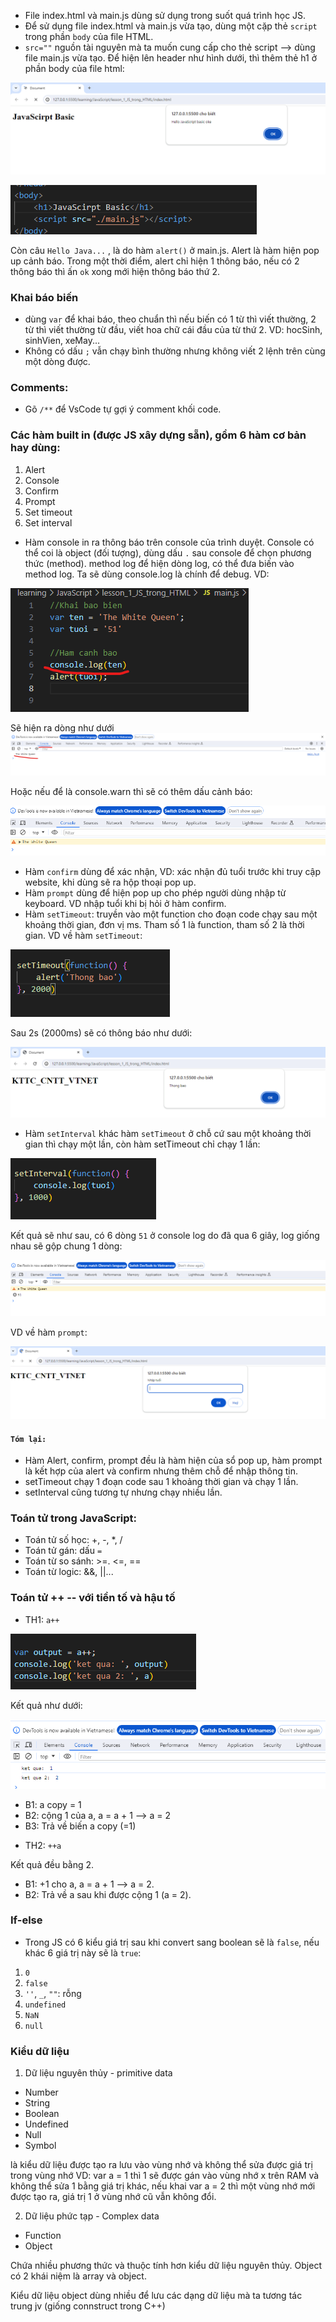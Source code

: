 - File index.html và main.js dùng sử dụng trong suốt quá trình học JS.
- Để sử dụng file index.html và main.js vừa tạo, dùng một cặp thẻ `script` trong phần `body` của file HTML.
- `src=""` nguồn tài nguyên mà ta muốn cung cấp cho  thẻ script --> dùng file main.js vừa tạo.
Để hiện lên header như hình dưới, thì thêm thẻ h1 ở phần body của file html:

![it2](../img/it2.png)

![it1](../img/it1.png)

Còn câu `Hello Java...` , là do hàm `alert()` ở main.js. Alert là hàm hiện pop up cảnh báo. Trong một thời điểm, alert chỉ hiện 1 thông báo, nếu có 2 thông báo thì ấn `ok` xong mới hiện thông báo thứ 2.

### Khai báo biến

- dùng `var` để khai báo, theo chuẩn thì nếu biến có 1 từ thì viết thường, 2 từ thì viết thường từ đầu, viết hoa chữ cái đầu của từ thứ 2. VD: hocSinh, sinhVien, xeMay...
- Không có dấu `;` vẫn chạy bình thường nhưng không viết 2 lệnh trên cùng một dòng được.

### Comments:

- Gõ `/**` để VsCode tự gợi ý comment khối code.

### Các hàm built in (được JS xây dựng sẵn), gồm 6 hàm cơ bản hay dùng:

1. Alert
2. Console
3. Confirm
4. Prompt
5. Set timeout
6. Set interval

- Hàm console in ra thông báo trên console của trình duyệt. Console có thể coi là object (đối tượng), dùng dấu `.` sau console để chọn phương thức (method). method log để hiện dòng log, có thể đưa biến vào method log. Ta sẽ dùng console.log là chính để debug.
VD:

![it3](../img/it3.png)

Sẽ hiện ra dòng như dưới
![it4](../img/it4.png)

Hoặc nếu để là console.warn thì sẽ có thêm dấu cảnh báo:

![it5](../img/it5.png)

- Hàm `confirm` dùng để xác nhận, VD: xác nhận đủ tuổi trước khi truy cập website, khi dùng sẽ ra hộp thoại pop up.
- Hàm `prompt` dùng để hiện pop up cho phép người dùng nhập từ keyboard. VD nhập tuổi khi bị hỏi ở hàm confirm.
- Hàm `setTimeout`: truyền vào một function cho đoạn code chạy sau một khoảng thời gian, đơn vị ms. Tham số 1 là function, tham số 2 là thời gian.
VD về hàm `setTimeout`:

![it6](../img/it6.png)

Sau 2s (2000ms) sẽ có thông báo như dưới:

![it7](../img/it7.png)

- Hàm `setInterval` khác hàm `setTimeout` ở chỗ cứ sau một khoảng thời gian thì chạy một lần, còn hàm setTimeout chỉ chạy 1 lần:

![it9](../img/it9.png)

Kết quả sẽ như sau, có 6 dòng `51` ở console log do đã qua 6 giây, log giống nhau sẽ gộp chung 1 dòng:

![it10](../img/it10.png)

VD về hàm `prompt`:

![it8](../img/it8.png)

#### `Tóm lại:` 
- Hàm Alert, confirm, prompt đều là hàm hiện của sổ pop up, hàm prompt là kết hợp của alert và confirm nhưng thêm chỗ để nhập thông tin.
- setTimeout chạy 1 đoạn code sau 1 khoảng thời gian và chạy 1 lần.
- setInterval cũng tương tự nhưng chạy nhiều lần.

### Toán tử trong JavaScript:

- Toán tử số học: +, -, *, /
- Toán tử gán: dấu `=`
- Toán từ so sánh: >=. <=, ==
- Toán từ logic: &&, ||...

### Toán tử ++ -- với tiền tố và hậu tố

- TH1: `a++`

![it11](../img/it11.png)

Kết quả như dưới:

![it12](../img/it12.png)

+ B1:  a copy = 1
+ B2: cộng 1 của a, a = a + 1 --> a = 2
+ B3: Trả về biến a copy (=1)

- TH2: `++a`

Kết quả đều bằng 2.
+ B1: +1 cho a, a = a + 1 --> a = 2.
+ B2: Trả về a sau khi được cộng 1 (a = 2).

### If-else

- Trong JS có 6 kiểu giá trị sau khi convert sang boolean sẽ là `false`, nếu khác 6 giá trị này sẽ là `true`:
1. `0`
2. `false`
3. `''`, `_`, `""`: rỗng
4. `undefined`
5. `NaN`
6. `null`

### Kiểu dữ liệu 

1. Dữ liệu nguyên thủy - primitive data
- Number
- String
- Boolean
- Undefined
- Null
- Symbol

là kiểu dữ liệu được tạo ra lưu vào vùng nhớ và không thể sửa được giá trị trong vùng nhớ
VD: var a = 1 thì 1 sẽ được gán vào vùng nhớ x trên RAM và không thể sửa 1 bằng giá trị khác, nếu khai var a = 2 thì một vùng nhớ mới được tạo ra, giá trị 1 ở vùng nhớ cũ vẫn không đổi.

2. Dữ liệu phức tạp - Complex data
- Function
- Object

Chứa nhiều phương thức và thuộc tính hơn kiểu dữ liệu nguyên thủy. 
Object có 2 khái niệm là array và object.

Kiểu dữ liệu object dùng nhiều để lưu các dạng dữ liệu mà ta tương tác trung jv (giống connstruct trong C++)